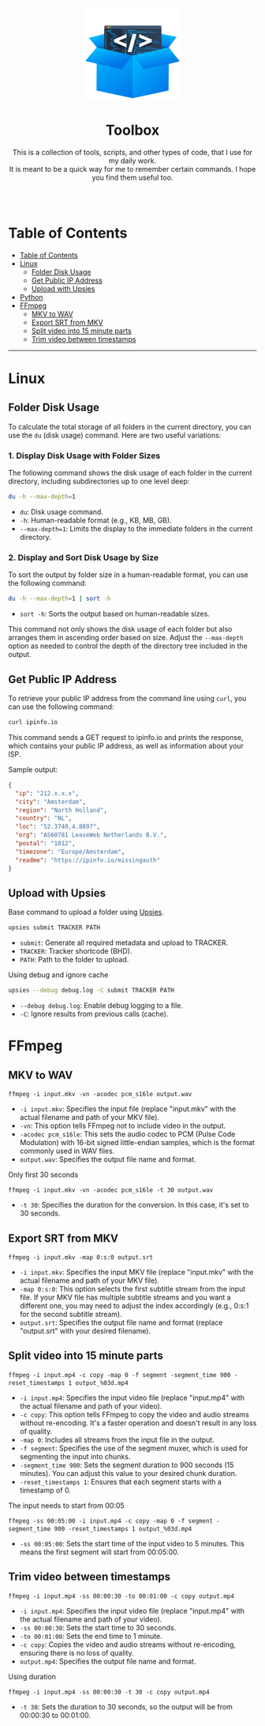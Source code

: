 <div align="center">

<img src="toolbox.png" alt="toolbox" width="200">

# Toolbox

This is a collection of tools, scripts, and other types of code, that I use for my daily work.<br>
It is meant to be a quick way for me to remember certain commands. I hope you find them useful too.

<br>
<br>
</div>


# Table of Contents

- [Table of Contents](#table-of-contents)
- [Linux](#linux)
    - [Folder Disk Usage](#folder-disk-usage)
    - [Get Public IP Address](#get-public-ip-address)
    - [Upload with Upsies](#upload-with-upsies)
- [Python](#python)
- [FFmpeg](#ffmpeg)
    - [MKV to WAV](#mkv-to-wav)
    - [Export SRT from MKV](#export-srt-from-mkv)
    - [Split video into 15 minute parts](#split-video-into-15-minute-parts)
    - [Trim video between timestamps](#trim-video-between-timestamps)

---

# Linux

## Folder Disk Usage

To calculate the total storage of all folders in the current directory, you can use the `du` (disk usage) command. Here are two useful variations:

### 1. Display Disk Usage with Folder Sizes

The following command shows the disk usage of each folder in the current directory, including subdirectories up to one level deep:

```bash
du -h --max-depth=1
```

- `du`: Disk usage command.
- `-h`: Human-readable format (e.g., KB, MB, GB).
- `--max-depth=1`: Limits the display to the immediate folders in the current directory.

### 2. Display and Sort Disk Usage by Size

To sort the output by folder size in a human-readable format, you can use the following command:

```bash
du -h --max-depth=1 | sort -h
```

- `sort -h`: Sorts the output based on human-readable sizes.

This command not only shows the disk usage of each folder but also arranges them in ascending order based on size. Adjust the `--max-depth` option as needed to control the depth of the directory tree included in the output.


## Get Public IP Address

To retrieve your public IP address from the command line using `curl`, you can use the following command:

```bash
curl ipinfo.io
```

This command sends a GET request to ipinfo.io and prints the response, which contains your public IP address, as well as information about your ISP.<br>

Sample output:
```json
{
  "ip": "212.x.x.x",
  "city": "Amsterdam",
  "region": "North Holland",
  "country": "NL",
  "loc": "52.3740,4.8897",
  "org": "AS60781 LeaseWeb Netherlands B.V.",
  "postal": "1012",
  "timezone": "Europe/Amsterdam",
  "readme": "https://ipinfo.io/missingauth"
}
```

## Upload with Upsies

Base command to upload a folder using [Upsies](https://upsies.readthedocs.io/en/stable/).

```bash
upsies submit TRACKER PATH
```
- `submit`: Generate all required metadata and upload to TRACKER.
- `TRACKER`: Tracker shortcode (BHD).
- `PATH`: Path to the folder to upload.

Using debug and ignore cache
```bash
upsies --debug debug.log -C submit TRACKER PATH
```
- `--debug debug.log`: Enable debug logging to a file.
- `-C`: Ignore results from previous calls (cache).


# FFmpeg

## MKV to WAV
```
ffmpeg -i input.mkv -vn -acodec pcm_s16le output.wav
```
- `-i input.mkv`: Specifies the input file (replace "input.mkv" with the actual filename and path of your MKV file).
- `-vn`: This option tells FFmpeg not to include video in the output.
- `-acodec pcm_s16le`: This sets the audio codec to PCM (Pulse Code Modulation) with 16-bit signed little-endian samples, which is the format commonly used in WAV files.
- `output.wav`: Specifies the output file name and format.

Only first 30 seconds
```
ffmpeg -i input.mkv -vn -acodec pcm_s16le -t 30 output.wav
```
- `-t 30`: Specifies the duration for the conversion. In this case, it's set to 30 seconds. 


## Export SRT from MKV

```
ffmpeg -i input.mkv -map 0:s:0 output.srt
```
- `-i input.mkv`: Specifies the input MKV file (replace "input.mkv" with the actual filename and path of your MKV file).
- `-map 0:s:0`: This option selects the first subtitle stream from the input file. If your MKV file has multiple subtitle streams and you want a different one, you may need to adjust the index accordingly (e.g., 0:s:1 for the second subtitle stream).
- `output.srt`: Specifies the output file name and format (replace "output.srt" with your desired filename).

## Split video into 15 minute parts

```
ffmpeg -i input.mp4 -c copy -map 0 -f segment -segment_time 900 -reset_timestamps 1 output_%03d.mp4
```
- `-i input.mp4`: Specifies the input video file (replace "input.mp4" with the actual filename and path of your video).
- `-c copy`: This option tells FFmpeg to copy the video and audio streams without re-encoding. It's a faster operation and doesn't result in any loss of quality.
- `-map 0`: Includes all streams from the input file in the output.
- `-f segment`: Specifies the use of the segment muxer, which is used for segmenting the input into chunks.
- `-segment_time 900`: Sets the segment duration to 900 seconds (15 minutes). You can adjust this value to your desired chunk duration.
- `-reset_timestamps 1`: Ensures that each segment starts with a timestamp of 0.

The input needs to start from 00:05
```
ffmpeg -ss 00:05:00 -i input.mp4 -c copy -map 0 -f segment -segment_time 900 -reset_timestamps 1 output_%03d.mp4
```
- `-ss 00:05:00`: Sets the start time of the input video to 5 minutes. This means the first segment will start from 00:05:00.

## Trim video between timestamps
```
ffmpeg -i input.mp4 -ss 00:00:30 -to 00:01:00 -c copy output.mp4
```
- `-i input.mp4`: Specifies the input video file (replace "input.mp4" with the actual filename and path of your video).
- `-ss 00:00:30`: Sets the start time to 30 seconds.
- `-to 00:01:00`: Sets the end time to 1 minute.
- `-c copy`: Copies the video and audio streams without re-encoding, ensuring there is no loss of quality.
- `output.mp4`: Specifies the output file name and format.

Using duration
```
ffmpeg -i input.mp4 -ss 00:00:30 -t 30 -c copy output.mp4
```
- `-t 30`: Sets the duration to 30 seconds, so the output will be from 00:00:30 to 00:01:00.